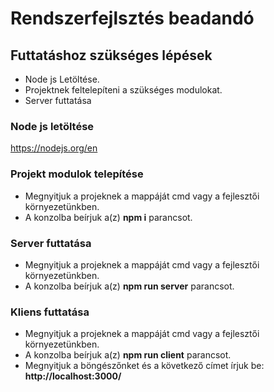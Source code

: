 # Rendszerfejlsztés beadandó

## Futtatáshoz szükséges lépések

- Node js Letöltése.
- Projektnek feltelepíteni a szükséges modulokat.
- Server futtatása

### Node js letöltése
  https://nodejs.org/en

### Projekt modulok telepítése
  - Megnyitjuk a projeknek a mappáját cmd vagy a fejlesztői környezetünkben.
  - A konzolba beírjuk a(z) **npm i** parancsot.

### Server futtatása
  - Megnyitjuk a projeknek a mappáját cmd vagy a fejlesztői környezetünkben.
  - A konzolba beírjuk a(z) **npm run server** parancsot.

### Kliens futtatása
  - Megnyitjuk a projeknek a mappáját cmd vagy a fejlesztői környezetünkben.
  - A konzolba beírjuk a(z) **npm run client** parancsot.
  - Megnyitjuk a böngészőnket és a következő címet írjuk be: **http://localhost:3000/**
